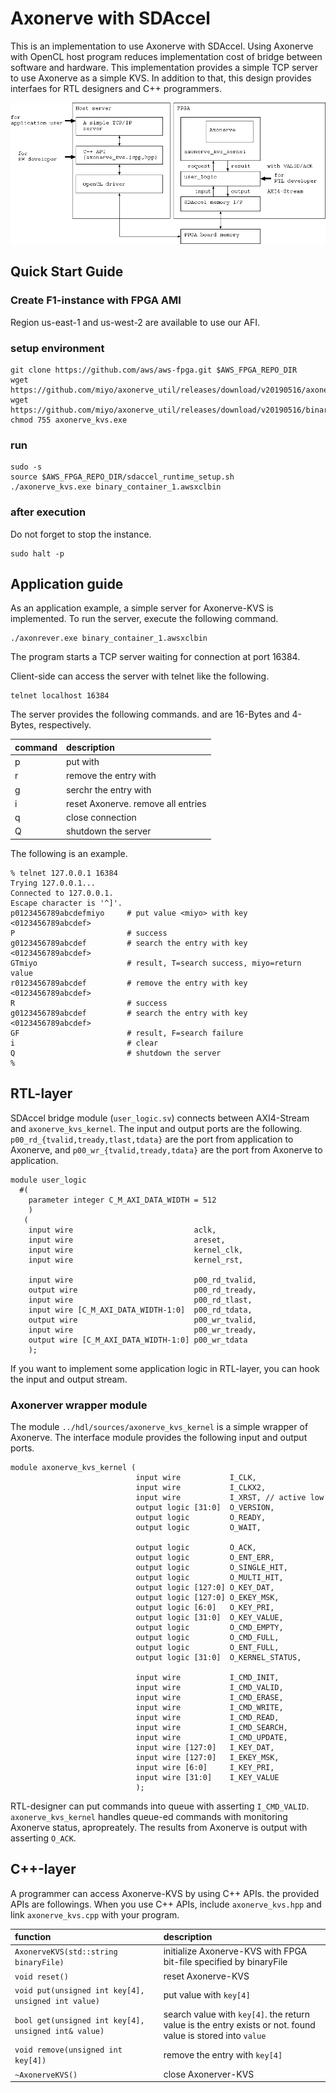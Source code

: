 # Axonerve with SDAccel

This is an implementation to use Axonerve with SDAccel. Using Axonerve with OpenCL host program reduces implementation cost of bridge between software and hardware. This implementation provides a simple TCP server to use Axonerve as a simple KVS. In addition to that, this design provides interfaes for RTL designers and C++ programmers.

![overview](https://github.com/miyo/axonerve_util/raw/master/kvs/sdaccel/fig/overview.png)

## Quick Start Guide

### Create F1-instance with FPGA AMI

Region us-east-1 and us-west-2 are available to use our AFI.

### setup environment

```
git clone https://github.com/aws/aws-fpga.git $AWS_FPGA_REPO_DIR
wget https://github.com/miyo/axonerve_util/releases/download/v20190516/axonerve_kvs.exe
wget https://github.com/miyo/axonerve_util/releases/download/v20190516/binary_container_1.awsxclbin
chmod 755 axonerve_kvs.exe
```

### run

```
sudo -s
source $AWS_FPGA_REPO_DIR/sdaccel_runtime_setup.sh
./axonerve_kvs.exe binary_container_1.awsxclbin
```

### after execution

Do not forget to stop the instance.

```
sudo halt -p
```

## Application guide
As an application example, a simple server for Axonerve-KVS is implemented.
To run the server, execute the following command.

```
./axonrever.exe binary_container_1.awsxclbin
```

The program starts a TCP server waiting for connection at port 16384.

Client-side can access the server with telnet like the following.

```
telnet localhost 16384
```

The server provides the following commands. <key> and <value> are 16-Bytes and 4-Bytes, respectively.

| command      | description                      |
|:-------------|:---------------------------------|
|p<key><value> |put <value> with <key>            |
|r<key>        |remove the entry with <key>       |
|g<key>        |serchr the entry with <key>       |
|i             |reset Axonerve. remove all entries|
|q             |close connection                  |
|Q             |shutdown the server               |

The following is an example.

```
% telnet 127.0.0.1 16384
Trying 127.0.0.1...
Connected to 127.0.0.1.
Escape character is '^]'.
p0123456789abcdefmiyo     # put value <miyo> with key <0123456789abcdef>
P                         # success
g0123456789abcdef         # search the entry with key <0123456789abcdef>
GTmiyo                    # result, T=search success, miyo=return value
r0123456789abcdef         # remove the entry with key <0123456789abcdef>
R                         # success
g0123456789abcdef         # search the entry with key <0123456789abcdef>
GF                        # result, F=search failure
i                         # clear
Q                         # shutdown the server
%
```

## RTL-layer
SDAccel bridge module (`user_logic.sv`) connects between AXI4-Stream and `axonerve_kvs_kernel`. The input and output ports are the following. `p00_rd_{tvalid,tready,tlast,tdata}` are the port from application to Axonerve, and `p00_wr_{tvalid,tready,tdata}` are the port from Axonerve to application.

```
module user_logic
  #(
    parameter integer C_M_AXI_DATA_WIDTH = 512
    )
   (
    input wire                           aclk,
    input wire                           areset,
    input wire                           kernel_clk,
    input wire                           kernel_rst,
    
    input wire                           p00_rd_tvalid,
    output wire                          p00_rd_tready,
    input wire                           p00_rd_tlast,
    input wire [C_M_AXI_DATA_WIDTH-1:0]  p00_rd_tdata,
    output wire                          p00_wr_tvalid,
    input wire                           p00_wr_tready,
    output wire [C_M_AXI_DATA_WIDTH-1:0] p00_wr_tdata
    );
```

If you want to implement some application logic in RTL-layer, you can hook the input and output stream.

### Axonerver wrapper module
The module `../hdl/sources/axonerve_kvs_kernel` is a simple wrapper of Axonerve. The interface module provides the following input and output ports. 

```
module axonerve_kvs_kernel (
                            input wire           I_CLK,
                            input wire           I_CLKX2,
                            input wire           I_XRST, // active low
                            output logic [31:0]  O_VERSION,
                            output logic         O_READY,
                            output logic         O_WAIT,

                            output logic         O_ACK,
                            output logic         O_ENT_ERR,
                            output logic         O_SINGLE_HIT,
                            output logic         O_MULTI_HIT,
                            output logic [127:0] O_KEY_DAT,
                            output logic [127:0] O_EKEY_MSK,
                            output logic [6:0]   O_KEY_PRI,
                            output logic [31:0]  O_KEY_VALUE,
                            output logic         O_CMD_EMPTY,
                            output logic         O_CMD_FULL,
                            output logic         O_ENT_FULL,
                            output logic [31:0]  O_KERNEL_STATUS,

                            input wire           I_CMD_INIT,
                            input wire           I_CMD_VALID,
                            input wire           I_CMD_ERASE,
                            input wire           I_CMD_WRITE,
                            input wire           I_CMD_READ,
                            input wire           I_CMD_SEARCH,
                            input wire           I_CMD_UPDATE,
                            input wire [127:0]   I_KEY_DAT,
                            input wire [127:0]   I_EKEY_MSK,
                            input wire [6:0]     I_KEY_PRI,
                            input wire [31:0]    I_KEY_VALUE
                            );
```

RTL-designer can put commands into queue with asserting `I_CMD_VALID`. `axonerve_kvs_kernel` handles queue-ed commands with monitoring Axonerve status, apropreately. The results from Axonerve is output with asserting `O_ACK`.

## C++-layer
A programmer can access Axonerve-KVS by using C++ APIs. the provided APIs are followings. When you use C++ APIs, include `axonerve_kvs.hpp` and link `axonerve_kvs.cpp` with your program.

| function                            | description                                                       |
|:------------------------------------|:------------------------------------------------------------------|
|`AxonerveKVS(std::string binaryFile)` | initialize Axonerve-KVS with FPGA bit-file specified by binaryFile|
|`void reset()`                        | reset Axonerve-KVS                                                |
|`void put(unsigned int key[4], unsigned int value)`| put value with `key[4]`
|`bool get(unsigned int key[4], unsigned int& value)`|search value with `key[4]`. the return value is the entry exists or not. found value is stored into `value`|
|`void remove(unsigned int key[4])`    | remove the entry with `key[4]`
|`~AxonerveKVS()`                      | close Axonerver-KVS                                               |

